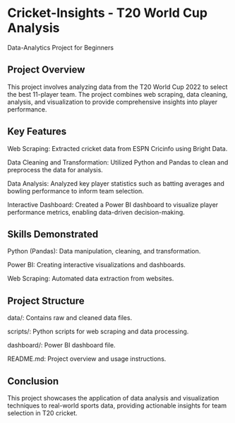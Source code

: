 # Cricket-Insights - T20 World Cup Analysis
Data-Analytics Project for Beginners

## Project Overview

This project involves analyzing data from the T20 World Cup 2022 to select the best 11-player team. The project combines web scraping, data cleaning, analysis, and visualization to provide comprehensive insights into player performance.

## Key Features


Web Scraping: Extracted cricket data from ESPN Cricinfo using Bright Data.

Data Cleaning and Transformation: Utilized Python and Pandas to clean and preprocess the data for analysis.

Data Analysis: Analyzed key player statistics such as batting averages and bowling performance to inform team selection.

Interactive Dashboard: Created a Power BI dashboard to visualize player performance metrics, enabling data-driven decision-making.


## Skills Demonstrated


Python (Pandas): Data manipulation, cleaning, and transformation.

Power BI: Creating interactive visualizations and dashboards.

Web Scraping: Automated data extraction from websites.



## Project Structure


data/: Contains raw and cleaned data files.

scripts/: Python scripts for web scraping and data processing.

dashboard/: Power BI dashboard file.

README.md: Project overview and usage instructions.


## Conclusion


This project showcases the application of data analysis and visualization techniques to real-world sports data, providing actionable insights for team selection in T20 cricket.


